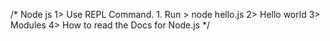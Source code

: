 /*
    Node js
    1> Use REPL Command.
        1. Run
        > node hello.js
    2> Hello world
    3> Modules
    4> How to read the Docs for Node.js
*/

